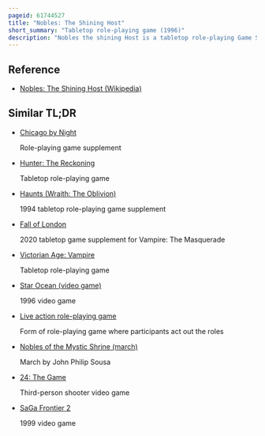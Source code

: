 ```yaml
---
pageid: 61744527
title: "Nobles: The Shining Host"
short_summary: "Tabletop role-playing game (1996)"
description: "Nobles the shining Host is a tabletop role-playing Game Supplement released in March 1996 by white Wolf Publishing for Use with their Game changeling the dreaming it is Part of the larger Series World of Darkness. The Book primarily describes the Sidhe and other fae Nobility, covering their History and giving more Depth to the Creation of Sidhe Characters, as well as Fae Politics in the Setting."
---
```


## Reference

- [Nobles: The Shining Host (Wikipedia)](https://en.wikipedia.org/?curid=61744527)

## Similar TL;DR

- [Chicago by Night](/tldr/en/chicago-by-night)

  Role-playing game supplement

- [Hunter: The Reckoning](/tldr/en/hunter-the-reckoning)

  Tabletop role-playing game

- [Haunts (Wraith: The Oblivion)](/tldr/en/haunts-wraith-the-oblivion)

  1994 tabletop role-playing game supplement

- [Fall of London](/tldr/en/fall-of-london)

  2020 tabletop game supplement for Vampire: The Masquerade

- [Victorian Age: Vampire](/tldr/en/victorian-age-vampire)

  Tabletop role-playing game

- [Star Ocean (video game)](/tldr/en/star-ocean-video-game)

  1996 video game

- [Live action role-playing game](/tldr/en/live-action-role-playing-game)

  Form of role-playing game where participants act out the roles

- [Nobles of the Mystic Shrine (march)](/tldr/en/nobles-of-the-mystic-shrine-march)

  March by John Philip Sousa

- [24: The Game](/tldr/en/24-the-game)

  Third-person shooter video game

- [SaGa Frontier 2](/tldr/en/saga-frontier-2)

  1999 video game
